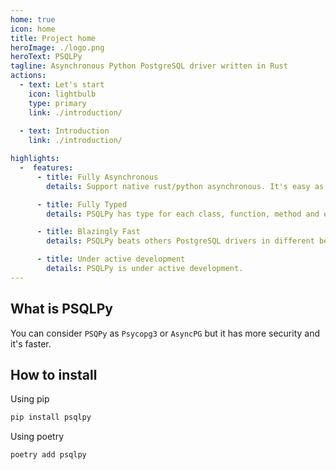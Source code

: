 ```yaml
---
home: true
icon: home
title: Project home
heroImage: ./logo.png
heroText: PSQLPy
tagline: Asynchronous Python PostgreSQL driver written in Rust
actions:
  - text: Let's start
    icon: lightbulb
    type: primary
    link: ./introduction/
  
  - text: Introduction
    link: ./introduction/

highlights:
  -  features:
      - title: Fully Asynchronous
        details: Support native rust/python asynchronous. It's easy as it seems.

      - title: Fully Typed
        details: PSQLPy has type for each class, function, method and etc.

      - title: Blazingly Fast
        details: PSQLPy beats others PostgreSQL drivers in different benchmarks.

      - title: Under active development
        details: PSQLPy is under active development.
---
```

## What is PSQLPy
You can consider `PSQPy` as `Psycopg3` or `AsyncPG` but it has more security and it's faster.

## How to install
Using pip
```bash
pip install psqlpy
```

Using poetry
```
poetry add psqlpy
```